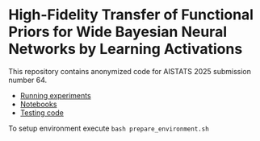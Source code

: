 # High-Fidelity Transfer of Functional Priors for Wide Bayesian Neural Networks by Learning Activations

This repository contains anonymized code for AISTATS 2025 submission number 64.

 - [Running experiments](bnngp/run_experiments.sh)
 - [Notebooks](bnngp/notebooks/)
 - [Testing code](bnngp/run_experiments_test.sh)
 
To setup environment execute `bash prepare_environment.sh`